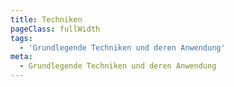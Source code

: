 ```yaml
---
title: Techniken
pageClass: fullWidth
tags:
  - 'Grundlegende Techniken und deren Anwendung'
meta:
  - Grundlegende Techniken und deren Anwendung
---
```


<ShowPath path="/techniken/" />
